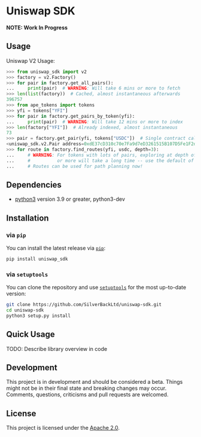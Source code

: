 # Uniswap SDK

**NOTE: Work In Progress**

## Usage

Uniswap V2 Usage:

```py
>>> from uniswap_sdk import v2
>>> factory = v2.Factory()
>>> for pair in factory.get_all_pairs():
...     print(pair)  # WARNING: Will take 6 mins or more to fetch
>>> len(list(factory))  # Cached, almost instantaneous afterwards
396757
>>> from ape_tokens import tokens
>>> yfi = tokens["YFI"]
>>> for pair in factory.get_pairs_by_token(yfi):
...     print(pair)  # WARNING: Will take 12 mins or more to index
>>> len(factory["YFI"])  # Already indexed, almost instantaneous
73
>>> pair = factory.get_pair(yfi, tokens["USDC"])  # Single contract call
<uniswap_sdk.v2.Pair address=0xdE37cD310c70e7Fa9d7eD3261515B107D5Fe1F2d>
>>> for route in factory.find_routes(yfi, usdc, depth=3):
...     # WARNING: For tokens with lots of pairs, exploring at depth of 3
...     #          or more will take a long time -- use the default of 2
...     # Routes can be used for path planning now!
```

## Dependencies

* [python3](https://www.python.org/downloads) version 3.9 or greater, python3-dev

## Installation

### via `pip`

You can install the latest release via [`pip`](https://pypi.org/project/pip/):

```bash
pip install uniswap_sdk
```

### via `setuptools`

You can clone the repository and use [`setuptools`](https://github.com/pypa/setuptools) for the most up-to-date version:

```bash
git clone https://github.com/SilverBackLtd/uniswap-sdk.git
cd uniswap-sdk
python3 setup.py install
```

## Quick Usage

TODO: Describe library overview in code

## Development

This project is in development and should be considered a beta.
Things might not be in their final state and breaking changes may occur.
Comments, questions, criticisms and pull requests are welcomed.

## License

This project is licensed under the [Apache 2.0](LICENSE).
